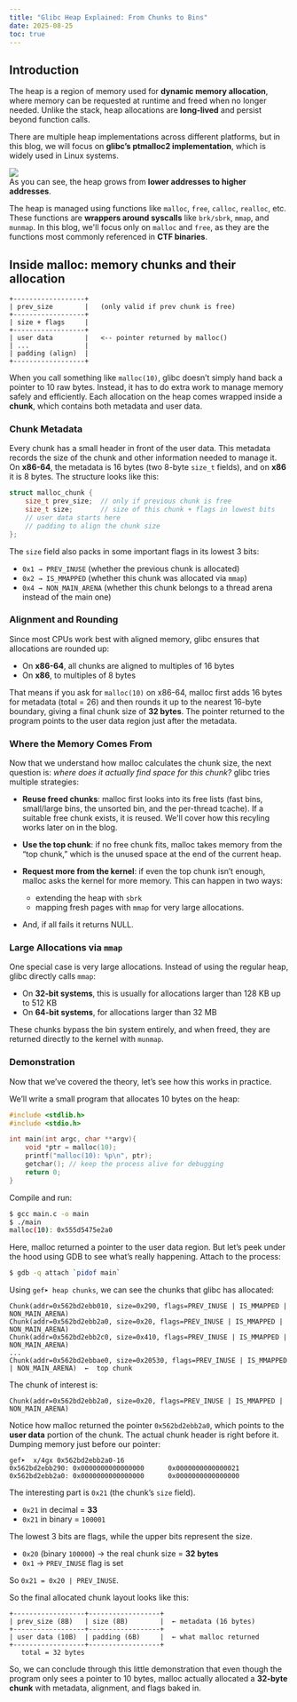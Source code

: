 ```yaml
---
title: "Glibc Heap Explained: From Chunks to Bins"
date: 2025-08-25
toc: true
---
```


## Introduction

The heap is a region of memory used for **dynamic memory allocation**, where memory can be requested at runtime and freed when no longer needed. Unlike the stack, heap allocations are **long-lived** and persist beyond function calls.  

There are multiple heap implementations across different platforms, but in this blog, we will focus on **glibc’s ptmalloc2 implementation**, which is widely used in Linux systems.  

![](https://github.com/user-attachments/assets/1c356e7b-1adc-47fb-a3bc-b6fa4bb53812)  
As you can see, the heap grows from **lower addresses to higher addresses**.  

The heap is managed using functions like `malloc`, `free`, `calloc`, `realloc`, etc. These functions are **wrappers around syscalls** like `brk/sbrk`, `mmap`, and `munmap`. In this blog, we'll focus only on `malloc` and `free`, as they are the functions most commonly referenced in **CTF binaries**.


## Inside malloc: memory chunks and their allocation

```
+------------------+
| prev_size        |   (only valid if prev chunk is free)
+------------------+
| size + flags     |
+------------------+
| user data        |   <-- pointer returned by malloc()
| ...              |
| padding (align)  |
+------------------+
```

When you call something like `malloc(10)`, glibc doesn’t simply hand back a pointer to 10 raw bytes. Instead, it has to do extra work to manage memory safely and efficiently. Each allocation on the heap comes wrapped inside a **chunk**, which contains both metadata and user data.

### Chunk Metadata

Every chunk has a small header in front of the user data. This metadata records the size of the chunk and other information needed to manage it. On **x86-64**, the metadata is 16 bytes (two 8-byte `size_t` fields), and on **x86** it is 8 bytes. The structure looks like this:

```c
struct malloc_chunk {
    size_t prev_size;  // only if previous chunk is free
    size_t size;       // size of this chunk + flags in lowest bits
    // user data starts here
    // padding to align the chunk size
};
```

The `size` field also packs in some important flags in its lowest 3 bits:

* `0x1 → PREV_INUSE` (whether the previous chunk is allocated)
* `0x2 → IS_MMAPPED` (whether this chunk was allocated via `mmap`)
* `0x4 → NON_MAIN_ARENA` (whether this chunk belongs to a thread arena instead of the main one)

### Alignment and Rounding

Since most CPUs work best with aligned memory, glibc ensures that allocations are rounded up:

* On **x86-64**, all chunks are aligned to multiples of 16 bytes
* On **x86**, to multiples of 8 bytes

That means if you ask for `malloc(10)` on x86-64, malloc first adds 16 bytes for metadata (total = 26) and then rounds it up to the nearest 16-byte boundary, giving a final chunk size of **32 bytes**. The pointer returned to the program points to the user data region just after the metadata.

### Where the Memory Comes From

Now that we understand how malloc calculates the chunk size, the next question is: *where does it actually find space for this chunk?* glibc tries multiple strategies:

* **Reuse freed chunks**: malloc first looks into its free lists (fast bins, small/large bins, the unsorted bin, and the per-thread tcache). If a suitable free chunk exists, it is reused. We'll cover how this recyling works later on in the blog. 
* **Use the top chunk**: if no free chunk fits, malloc takes memory from the “top chunk,” which is the unused space at the end of the current heap.
* **Request more from the kernel**: if even the top chunk isn’t enough, malloc asks the kernel for more memory. This can happen in two ways:

  * extending the heap with `sbrk`
  * mapping fresh pages with `mmap` for very large allocations.
* And, if all fails it returns NULL.

### Large Allocations via `mmap`

One special case is very large allocations. Instead of using the regular heap, glibc directly calls `mmap`:

* On **32-bit systems**, this is usually for allocations larger than 128 KB up to 512 KB
* On **64-bit systems**, for allocations larger than 32 MB

These chunks bypass the bin system entirely, and when freed, they are returned directly to the kernel with `munmap`.

### Demonstration

Now that we’ve covered the theory, let’s see how this works in practice.

We’ll write a small program that allocates 10 bytes on the heap:

```c
#include <stdlib.h>
#include <stdio.h>

int main(int argc, char **argv){
    void *ptr = malloc(10);
    printf("malloc(10): %p\n", ptr);
    getchar(); // keep the process alive for debugging
    return 0;
}
```

Compile and run:

```bash
$ gcc main.c -o main
$ ./main
malloc(10): 0x555d5475e2a0
```

Here, malloc returned a pointer to the user data region. But let’s peek under the hood using GDB to see what’s really happening.
Attach to the process:

```bash
$ gdb -q attach `pidof main`
```

Using `gef➤ heap chunks`, we can see the chunks that glibc has allocated:

```
Chunk(addr=0x562bd2ebb010, size=0x290, flags=PREV_INUSE | IS_MMAPPED | NON_MAIN_ARENA)
Chunk(addr=0x562bd2ebb2a0, size=0x20, flags=PREV_INUSE | IS_MMAPPED | NON_MAIN_ARENA)
Chunk(addr=0x562bd2ebb2c0, size=0x410, flags=PREV_INUSE | IS_MMAPPED | NON_MAIN_ARENA)
...
Chunk(addr=0x562bd2ebbae0, size=0x20530, flags=PREV_INUSE | IS_MMAPPED | NON_MAIN_ARENA)  ←  top chunk
```

The chunk of interest is:

```
Chunk(addr=0x562bd2ebb2a0, size=0x20, flags=PREV_INUSE | IS_MMAPPED | NON_MAIN_ARENA)
```

Notice how malloc returned the pointer `0x562bd2ebb2a0`, which points to the **user data** portion of the chunk. The actual chunk header is right before it.
Dumping memory just before our pointer:

```
gef➤  x/4gx 0x562bd2ebb2a0-16
0x562bd2ebb290: 0x0000000000000000      0x0000000000000021
0x562bd2ebb2a0: 0x0000000000000000      0x0000000000000000
```

The interesting part is `0x21` (the chunk’s `size` field).

* `0x21` in decimal = **33**
* `0x21` in binary = `100001`

The lowest 3 bits are flags, while the upper bits represent the size.

* `0x20` (binary `100000`) → the real chunk size = **32 bytes**
* `0x1` → `PREV_INUSE` flag is set

So `0x21 = 0x20 | PREV_INUSE`.

So the final allocated chunk layout looks like this:

```
+------------------+------------------+
| prev_size (8B)   | size (8B)        |  ← metadata (16 bytes)
+------------------+------------------+
| user data (10B)  | padding (6B)     |  ← what malloc returned
+------------------+------------------+
   total = 32 bytes
```

So, we can conclude through this little demonstration that even though the program only sees a pointer to 10 bytes, malloc actually allocated a **32-byte chunk** with metadata, alignment, and flags baked in.

